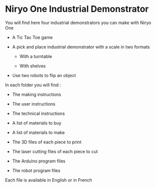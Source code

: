 # Niryo One Industrial Demonstrator

You will find here four industrial demonstrators you can make with Niryo One

* A Tic Tac Toe game

* A pick and place industrial demonstrator with a scale in two formats
    
	* With a turntable
    
	* With shelves

* Use two robots to flip an object



In each folder you will find :

* The making instructions

* The user instructions

* The technical instructions

* A list of materials to buy

* A list of materials to make

* The 3D files of each piece to print

* The laser cutting files of each piece to cut

* The Arduino program files

* The robot program files



Each file is available in English or in French
